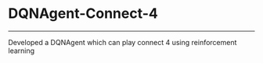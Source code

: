 # DQNAgent-Connect-4
----
Developed a DQNAgent which can play connect 4 using reinforcement learning
